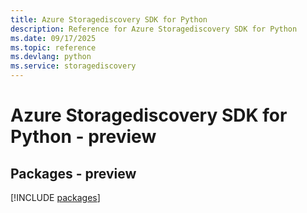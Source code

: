 ```yaml
---
title: Azure Storagediscovery SDK for Python
description: Reference for Azure Storagediscovery SDK for Python
ms.date: 09/17/2025
ms.topic: reference
ms.devlang: python
ms.service: storagediscovery
---
```

# Azure Storagediscovery SDK for Python - preview
## Packages - preview
[!INCLUDE [packages](storagediscovery-index.md)]